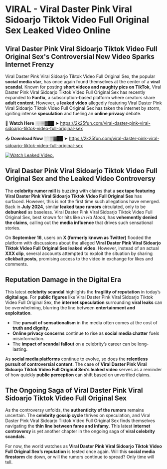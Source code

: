 # VIRAL - Viral Daster Pink Viral Sidoarjo Tiktok Video Full Original Sex Leaked Video Online

## **Viral Daster Pink Viral Sidoarjo Tiktok Video Full Original Sex's Controversial New Video Sparks Internet Frenzy**  

Viral Daster Pink Viral Sidoarjo Tiktok Video Full Original Sex, the popular **social media star**, has once again found themselves at the center of a **viral scandal**. Known for posting **short videos and naughty pics on TikTok**, Viral Daster Pink Viral Sidoarjo Tiktok Video Full Original Sex has recently expanded to **Fanfix**, a subscription-based platform where creators share **adult content**. However, a **leaked video** allegedly featuring Viral Daster Pink Viral Sidoarjo Tiktok Video Full Original Sex has taken the internet by storm, igniting intense **speculation** and fueling an **online privacy** debate.  

🔴 **Watch Here** ░░▒▓██ ➤ https://2k25fun.com/viral-daster-pink-viral-sidoarjo-tiktok-video-full-original-sex  

📥 **Download Now** ░░▒▓██ ➤ https://2k25fun.com/viral-daster-pink-viral-sidoarjo-tiktok-video-full-original-sex  

[![Watch Leaked Video.](https://miro.medium.com/v2/resize:fit:828/format:webp/1*cilzJN44JGOrTw9NJCrNHA.gif "Watch Leaked Video")](https://2k25fun.com/viral-daster-pink-viral-sidoarjo-tiktok-video-full-original-sex)

## **Viral Daster Pink Viral Sidoarjo Tiktok Video Full Original Sex and the Leaked Video Controversy**  

The **celebrity rumor mill** is buzzing with claims that a **sex tape featuring Viral Daster Pink Viral Sidoarjo Tiktok Video Full Original Sex** has surfaced. However, this is not the first time such allegations have emerged. Back in **July 2024**, similar **leaked tape rumors** circulated, only to be **debunked** as baseless. Viral Daster Pink Viral Sidoarjo Tiktok Video Full Original Sex, best known for hits like *In Ha Mood*, has **vehemently denied the claims**, calling out the **media influence** that drives such sensational stories.  

On **September 16**, users on **X (formerly known as Twitter)** flooded the platform with discussions about the alleged **Viral Daster Pink Viral Sidoarjo Tiktok Video Full Original Sex leaked video**. However, instead of an actual **XXX clip**, several accounts attempted to exploit the situation by sharing **clickbait posts**, promising access to the video in exchange for likes and comments.  

## **Reputation Damage in the Digital Era**  

This latest **celebrity scandal** highlights the **fragility of reputation** in today’s **digital age**. For **public figures** like Viral Daster Pink Viral Sidoarjo Tiktok Video Full Original Sex, the **internet speculation** surrounding **viral leaks** can be overwhelming, blurring the line between **entertainment and exploitation**.  

- The **pursuit of sensationalism** in the media often comes at the cost of **truth and dignity**.  
- **Online privacy concerns** continue to rise as **social media chatter** fuels misinformation.  
- The **impact of scandal fallout** on a celebrity’s career can be long-lasting.  

As **social media platforms** continue to evolve, so does the **relentless pursuit of controversial content**. The case of **Viral Daster Pink Viral Sidoarjo Tiktok Video Full Original Sex’s leaked video** serves as a reminder of how quickly **public perception** can shift based on unverified claims.  

## **The Ongoing Saga of Viral Daster Pink Viral Sidoarjo Tiktok Video Full Original Sex**  

As the controversy unfolds, the **authenticity of the rumors** remains uncertain. The **celebrity gossip cycle** thrives on speculation, and Viral Daster Pink Viral Sidoarjo Tiktok Video Full Original Sex finds themselves navigating the **thin line between fame and infamy**. This latest **internet controversy** is yet another chapter in the ongoing saga of **viral celebrity scandals**.  

For now, the world watches as **Viral Daster Pink Viral Sidoarjo Tiktok Video Full Original Sex’s reputation** is tested once again. Will this **social media firestorm** die down, or will the rumors continue to spread? Only time will tell.